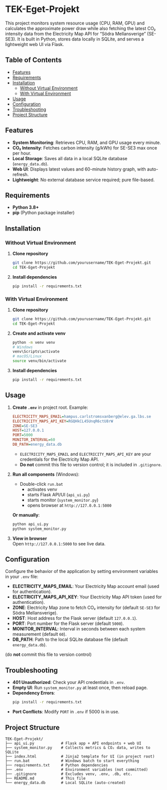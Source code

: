 # TEK-Eget-Projekt

This project monitors system resource usage (CPU, RAM, GPU) and calculates the approximate power draw while also fetching the latest CO₂ intensity data from the Electricity Map API for “Södra Mellansverige” (SE-SE3). It is built in Python, stores data locally in SQLite, and serves a lightweight web UI via Flask.

## Table of Contents

- [Features](#features)  
- [Requirements](#requirements)  
- [Installation](#installation)  
  - [Without Virtual Environment](#without-virtual-environment)  
  - [With Virtual Environment](#with-virtual-environment)  
- [Usage](#usage)  
- [Configuration](#configuration)  
- [Troubleshooting](#troubleshooting)  
- [Project Structure](#project-structure)  

## Features

- **System Monitoring**: Retrieves CPU, RAM, and GPU usage every minute.  
- **CO₂ Intensity**: Fetches carbon intensity (g/kWh) for SE-SE3 max once per hour.  
- **Local Storage**: Saves all data in a local SQLite database (`energy_data.db`).  
- **Web UI**: Displays latest values and 60-minute history graph, with auto-refresh.  
- **Lightweight**: No external database service required; pure file-based.

## Requirements

- **Python 3.8+**  
- **pip** (Python package installer)  

## Installation

### Without Virtual Environment

1. **Clone repository**  
   ```bash
   git clone https://github.com/yourusername/TEK-Eget-Projekt.git
   cd TEK-Eget-Projekt
   ```

2. **Install dependencies**  
   ```bash
   pip install -r requirements.txt
   ```

### With Virtual Environment

1. **Clone repository**  
   ```bash
   git clone https://github.com/yourusername/TEK-Eget-Projekt.git
   cd TEK-Eget-Projekt
   ```

2. **Create and activate venv**  
   ```bash
   python -m venv venv
   # Windows
   venv\Scripts\activate
   # macOS/Linux
   source venv/bin/activate
   ```

3. **Install dependencies**  
   ```bash
   pip install -r requirements.txt
   ```

## Usage

1. **Create `.env`** in project root. Example:

   ```ini
   ELECTRICITY_MAPS_EMAIL=hampus.carlstromsvanberg@elev.ga.lbs.se
   ELECTRICITY_MAPS_API_KEY=RGQHkCL45UnqR6ctU8rW
   ZONE=SE-SE3
   HOST=127.0.0.1
   PORT=5000
   MONITOR_INTERVAL=60
   DB_PATH=energy_data.db
   ```

   - `ELECTRICITY_MAPS_EMAIL` and `ELECTRICITY_MAPS_API_KEY` are your credentials for the Electricity Map API.  
   - **Do not** commit this file to version control; it is included in `.gitignore`.

2. **Run all components** (Windows):  
   - Double-click `run.bat`  
     - activates venv  
     - starts Flask API/UI (`api_ui.py`)  
     - starts monitor (`system_monitor.py`)  
     - opens browser at `http://127.0.0.1:5000`

   **Or manually**:  
   ```bash
   python api_ui.py
   python system_monitor.py
   ```

3. **View in browser**  
   Open `http://127.0.0.1:5000` to see live data.

## Configuration

Configure the behavior of the application by setting environment variables in your `.env` file:

- **ELECTRICITY_MAPS_EMAIL**: Your Electricity Map account email (used for authentication).  
- **ELECTRICITY_MAPS_API_KEY**: Your Electricity Map API token (used for authentication).  
- **ZONE**: Electricity Map zone to fetch CO₂ intensity for (default `SE-SE3` for Södra Mellansverige).  
- **HOST**: Host address for the Flask server (default `127.0.0.1`).  
- **PORT**: Port number for the Flask server (default `5000`).  
- **MONITOR_INTERVAL**: Interval in seconds between each system measurement (default `60`).  
- **DB_PATH**: Path to the local SQLite database file (default `energy_data.db`).

(do **not** commit this file to version control)

## Troubleshooting

- **401 Unauthorized**: Check your API credentials in `.env`.  
- **Empty UI**: Run `system_monitor.py` at least once, then reload page.  
- **Dependency Errors**:  
  ```bash
  pip install -r requirements.txt
  ```
- **Port Conflicts**: Modify `PORT` in `.env` if 5000 is in use.

## Project Structure

```
TEK-Eget-Projekt/
├── api_ui.py            # Flask app + API endpoints + web UI
├── system_monitor.py    # Collects metrics & CO₂ data, writes to SQLite
├── index.html           # Jinja2 template for UI (in project root)
├── run.bat              # Windows batch to start everything
├── requirements.txt     # Python dependencies
├── .env                 # Environment variables (not committed)
├── .gitignore           # Excludes venv, .env, .db, etc.
├── README.md            # This file
└── energy_data.db       # Local SQLite (auto-created)
```
